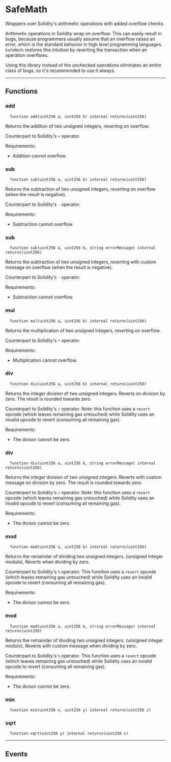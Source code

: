 # SafeMath

Wrappers over Solidity's arithmetic operations with added overflow
checks.

Arithmetic operations in Solidity wrap on overflow. This can easily result
in bugs, because programmers usually assume that an overflow raises an
error, which is the standard behavior in high level programming languages.
`SafeMath` restores this intuition by reverting the transaction when an
operation overflows.

Using this library instead of the unchecked operations eliminates an entire
class of bugs, so it's recommended to use it always.


___

## Functions

### add

```solidity
  function add(uint256 a, uint256 b) internal returns(uint256)
```

Returns the addition of two unsigned integers, reverting on
overflow.

Counterpart to Solidity's `+` operator.

Requirements:

- Addition cannot overflow.



### sub

```solidity
  function sub(uint256 a, uint256 b) internal returns(uint256)
```

Returns the subtraction of two unsigned integers, reverting on
overflow (when the result is negative).

Counterpart to Solidity's `-` operator.

Requirements:

- Subtraction cannot overflow.



### sub

```solidity
  function sub(uint256 a, uint256 b, string errorMessage) internal returns(uint256)
```

Returns the subtraction of two unsigned integers, reverting with custom message on
overflow (when the result is negative).

Counterpart to Solidity's `-` operator.

Requirements:

- Subtraction cannot overflow.



### mul

```solidity
  function mul(uint256 a, uint256 b) internal returns(uint256)
```

Returns the multiplication of two unsigned integers, reverting on
overflow.

Counterpart to Solidity's `*` operator.

Requirements:

- Multiplication cannot overflow.



### div

```solidity
  function div(uint256 a, uint256 b) internal returns(uint256)
```

Returns the integer division of two unsigned integers. Reverts on
division by zero. The result is rounded towards zero.

Counterpart to Solidity's `/` operator. Note: this function uses a
`revert` opcode (which leaves remaining gas untouched) while Solidity
uses an invalid opcode to revert (consuming all remaining gas).

Requirements:

- The divisor cannot be zero.



### div

```solidity
  function div(uint256 a, uint256 b, string errorMessage) internal returns(uint256)
```

Returns the integer division of two unsigned integers. Reverts with custom message on
division by zero. The result is rounded towards zero.

Counterpart to Solidity's `/` operator. Note: this function uses a
`revert` opcode (which leaves remaining gas untouched) while Solidity
uses an invalid opcode to revert (consuming all remaining gas).

Requirements:

- The divisor cannot be zero.



### mod

```solidity
  function mod(uint256 a, uint256 b) internal returns(uint256)
```

Returns the remainder of dividing two unsigned integers. (unsigned integer modulo),
Reverts when dividing by zero.

Counterpart to Solidity's `%` operator. This function uses a `revert`
opcode (which leaves remaining gas untouched) while Solidity uses an
invalid opcode to revert (consuming all remaining gas).

Requirements:

- The divisor cannot be zero.



### mod

```solidity
  function mod(uint256 a, uint256 b, string errorMessage) internal returns(uint256)
```

Returns the remainder of dividing two unsigned integers. (unsigned integer modulo),
Reverts with custom message when dividing by zero.

Counterpart to Solidity's `%` operator. This function uses a `revert`
opcode (which leaves remaining gas untouched) while Solidity uses an
invalid opcode to revert (consuming all remaining gas).

Requirements:

- The divisor cannot be zero.



### min

```solidity
  function min(uint256 x, uint256 y) internal returns(uint256 z)
```




### sqrt

```solidity
  function sqrt(uint256 y) internal returns(uint256 z)
```





___

## Events

